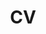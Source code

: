 ---
layout: cv
permalink: /cv/
title: CV
nav: true
nav_order: 3
cv_pdf: Agam_Goyal_CV_0728.pdf
description:
---
